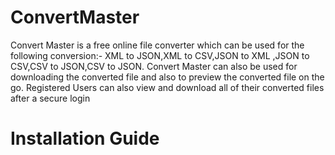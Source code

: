 # ConvertMaster
Convert Master is a free online file converter which can be used for the following conversion:- XML to JSON,XML to CSV,JSON to XML ,JSON to CSV,CSV to JSON,CSV to JSON. Convert Master can also be used for downloading the converted file and also to preview the converted file on the go. Registered Users can also view and download all of their converted files after a secure login
# Installation Guide
